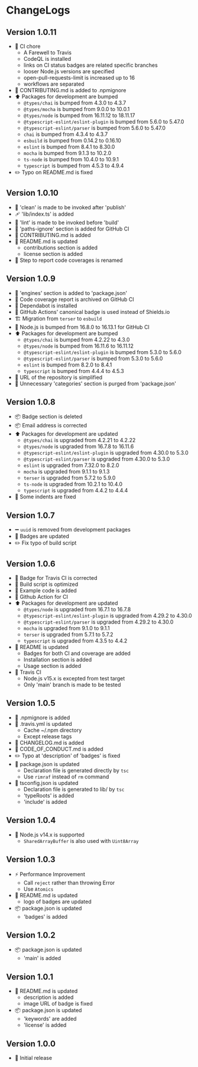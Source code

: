 # ChangeLogs

## Version 1.0.11

- :green_heart: CI chore
  - A Farewell to Travis
  - CodeQL is installed
  - links on CI status badges are related specific branches
  - looser Node.js versions are specified
  - open-pull-requests-limit is increased up to 16
  - workflows are separated
- :hear_no_evil: CONTRIBUTING.md is added to .npmignore
- :arrow_up: Packages for development are bumped
  - `@types/chai` is bumped from 4.3.0 to 4.3.7
  - `@types/mocha` is bumped from 9.0.0 to 10.0.1
  - `@types/node` is bumped from 16.11.12 to 18.11.17
  - `@typescript-eslint/eslint-plugin` is bumped from 5.6.0 to 5.47.0
  - `@typescript-eslint/parser` is bumped from 5.6.0 to 5.47.0
  - `chai` is bumped from 4.3.4 to 4.3.7
  - `esbuild` is bumped from 0.14.2 to 0.16.10
  - `eslint` is bumped from 8.4.1 to 8.30.0
  - `mocha` is bumped from 9.1.3 to 10.2.0
  - `ts-node` is bumped from 10.4.0 to 10.9.1
  - `typescript` is bumped from 4.5.3 to 4.9.4
- :pencil2: Typo on README.md is fixed

## Version 1.0.10

- :wrench: 'clean' is made to be invoked after 'publish'
- :adhesive_bandage: 'lib/index.ts' is added
- :wrench: 'lint' is made to be invoked before 'build'
- :green_heart: 'paths-ignore' section is added for GitHub CI
- :memo: CONTRIBUTING.md is added
- :memo: README.md is updated
  - contributions section is added
  - license section is added
- :green_heart: Step to report code coverages is renamed

## Version 1.0.9

- :wrench: 'engines' section is added to 'package.json'
- :green_heart: Code coverage report is archived on GitHub CI
- :robot: Dependabot is installed
- :memo: GitHub Actions' canonical badge is used instead of Shields.io
- :building_construction: Migration from `terser` to `esbuild`
- :green_heart: Node.js is bumped from 16.8.0 to 16.13.1 for GitHub CI
- :arrow_up: Packages for development are bumped
  - `@types/chai` is bumped from 4.2.22 to 4.3.0
  - `@types/node` is bumped from 16.11.6 to 16.11.12
  - `@typescript-eslint/eslint-plugin` is bumped from 5.3.0 to 5.6.0
  - `@typescript-eslint/parser` is bumped from 5.3.0 to 5.6.0
  - `eslint` is bumped from 8.2.0 to 8.4.1
  - `typescript` is bumped from 4.4.4 to 4.5.3
- :wrench: URL of the repository is simplified
- :wrench: Unnecessary 'categories' section is purged from 'package.json'

## Version 1.0.8

- :package: Badge section is deleted
- :package: Email address is corrected
- :arrow_up: Packages for development are updated
  - `@types/chai` is upgraded from 4.2.21 to 4.2.22
  - `@types/node` is upgraded from 16.7.8 to 16.11.6
  - `@typescript-eslint/eslint-plugin` is upgraded from 4.30.0 to 5.3.0
  - `@typescript-eslint/parser` is upgraded from 4.30.0 to 5.3.0
  - `eslint` is upgraded from 7.32.0 to 8.2.0
  - `mocha` is upgraded from 9.1.1 to 9.1.3
  - `terser` is upgraded from 5.7.2 to 5.9.0
  - `ts-node` is upgraded from 10.2.1 to 10.4.0
  - `typescript` is upgraded from 4.4.2 to 4.4.4
- :art: Some indents are fixed

## Version 1.0.7

- :heavy_minus_sign: `uuid` is removed from development packages
- :memo: Badges are updated
- :pencil2: Fix typo of build script

## Version 1.0.6

- :memo: Badge for Travis CI is corrected
- :hammer: Build script is optimized
- :children_crossing: Example code is added
- :green_heart: Github Action for CI
- :arrow_up: Packages for development are updated
  - `@types/node` is upgraded from 16.7.1 to 16.7.8
  - `@typescript-eslint/eslint-plugin` is upgraded from 4.29.2 to 4.30.0
  - `@typescript-eslint/parser` is upgraded from 4.29.2 to 4.30.0
  - `mocha` is upgraded from 9.1.0 to 9.1.1
  - `terser` is upgraded from 5.7.1 to 5.7.2
  - `typescript` is upgraded from 4.3.5 to 4.4.2
- :memo: README is updated
  - Badges for both CI and coverage are added
  - Installation section is added
  - Usage section is added
- :green_heart: Travis CI
  - Node.js v15.x is excepted from test target
  - Only 'main' branch is made to be tested

## Version 1.0.5

- :see_no_evil: .npmignore is added
- :green_heart: .travis.yml is updated
  - Cache ~/.npm directory
  - Except release tags
- :memo: CHANGELOG.md is added
- :memo: CODE_OF_CONDUCT.md is added
- :pencil2: Typo at 'description' of 'badges' is fixed
- :hammer: package.json is updated
  - Declaration file is generated directly by `tsc`
  - Use `rimraf` instead of `rm` command
- :wrench: tsconfig.json is updated
  - Declaration file is generated to lib/ by `tsc`
  - 'typeRoots' is added
  - 'include' is added

## Version 1.0.4

- :pushpin: Node.js v14.x is supported
  - `SharedArrayBuffer` is also used with `Uint8Array`

## Version 1.0.3

- :zap: Performance Improvement
  - Call `reject` rather than throwing Error
  - Use `Atomics`
- :memo: README.md is updated
  - logo of badges are updated
- :package: package.json is updated
  - 'badges' is added

## Version 1.0.2

- :package: package.json is updated
  - 'main' is added

## Version 1.0.1

- :memo: README.md is updated
  - description is added
  - image URL of badge is fixed
- :package: package.json is updated
  - 'keywords' are added
  - 'license' is added

## Version 1.0.0

- :tada: Initial release
